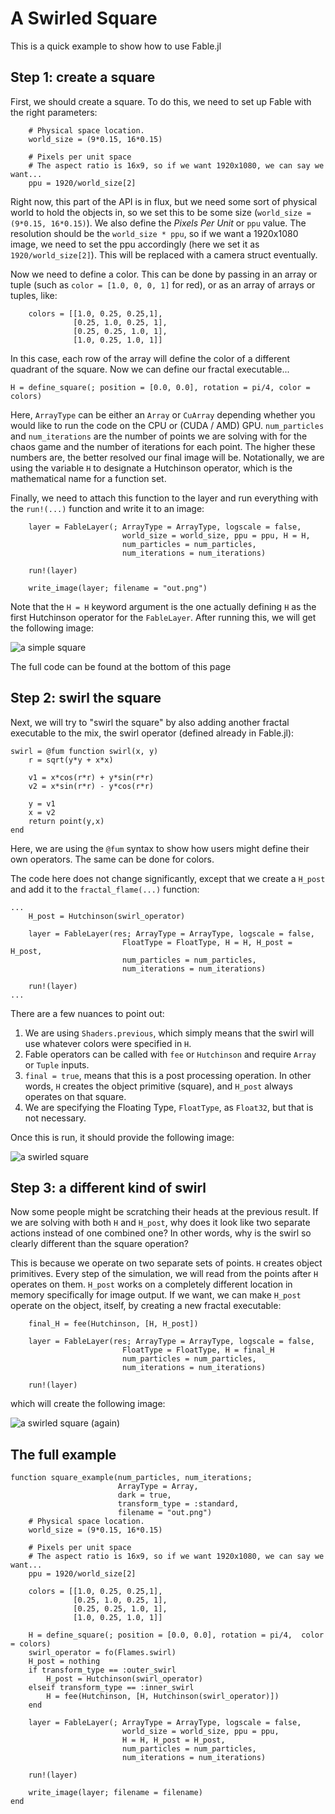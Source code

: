 # A Swirled Square

This is a quick example to show how to use Fable.jl

## Step 1: create a square

First, we should create a square.
To do this, we need to set up Fable with the right parameters:

```
    # Physical space location. 
    world_size = (9*0.15, 16*0.15)

    # Pixels per unit space
    # The aspect ratio is 16x9, so if we want 1920x1080, we can say we want...
    ppu = 1920/world_size[2]

```

Right now, this part of the API is in flux, but we need some sort of physical world to hold the objects in, so we set this to be some size (`world_size = (9*0.15, 16*0.15)`).
We also define the *Pixels Per Unit* or `ppu` value.
The resolution should be the `world_size * ppu`, so if we want a 1920x1080 image, we need to set the ppu accordingly (here we set it as `1920/world_size[2]`).
This will be replaced with a camera struct eventually.

Now we need to define a color.
This can be done by passing in an array or tuple (such as `color = [1.0, 0, 0, 1]` for red), or as an array of arrays or tuples, like:

```
    colors = [[1.0, 0.25, 0.25,1],
              [0.25, 1.0, 0.25, 1],
              [0.25, 0.25, 1.0, 1],
              [1.0, 0.25, 1.0, 1]]

```

In this case, each row of the array will define the color of a different quadrant of the square.
Now we can define our fractal executable...

```
H = define_square(; position = [0.0, 0.0], rotation = pi/4, color = colors)
```

Here, `ArrayType` can be either an `Array` or `CuArray` depending whether you would like to run the code on the CPU or (CUDA / AMD) GPU.
`num_particles` and `num_iterations` are the number of points we are solving with for the chaos game and the number of iterations for each point.
The higher these numbers are, the better resolved our final image will be.
Notationally, we are using the variable `H` to designate a Hutchinson operator, which is the mathematical name for a function set.

Finally, we need to attach this function to the layer and run everything with the `run!(...)` function and write it to an image:

```
    layer = FableLayer(; ArrayType = ArrayType, logscale = false,
                         world_size = world_size, ppu = ppu, H = H,
                         num_particles = num_particles,
                         num_iterations = num_iterations)

    run!(layer)

    write_image(layer; filename = "out.png")

```

Note that the `H = H` keyword argument is the one actually defining `H` as the first Hutchinson operator for the `FableLayer`.
After running this, we will get the following image:

![a simple square](res/swirled_square_1.png)

The full code can be found at the bottom of this page

## Step 2: swirl the square

Next, we will try to "swirl the square" by also adding another fractal executable to the mix, the swirl operator (defined already in Fable.jl):

```
swirl = @fum function swirl(x, y)
    r = sqrt(y*y + x*x)

    v1 = x*cos(r*r) + y*sin(r*r)
    v2 = x*sin(r*r) - y*cos(r*r)

    y = v1
    x = v2
    return point(y,x)
end
```

Here, we are using the `@fum` syntax to show how users might define their own operators.
The same can be done for colors.

The code here does not change significantly, except that we create a `H_post` and add it to the `fractal_flame(...)` function:

```
...
    H_post = Hutchinson(swirl_operator)

    layer = FableLayer(res; ArrayType = ArrayType, logscale = false,
                         FloatType = FloatType, H = H, H_post = H_post,
                         num_particles = num_particles,
                         num_iterations = num_iterations)

    run!(layer)
...
```

There are a few nuances to point out:

1. We are using `Shaders.previous`, which simply means that the swirl will use whatever colors were specified in `H`.
2. Fable operators can be called with `fee` or `Hutchinson` and require `Array` or `Tuple` inputs.
3. `final = true`, means that this is a post processing operation. In other words, `H` creates the object primitive (square), and `H_post` always operates on that square.
4. We are specifying the Floating Type, `FloatType`, as `Float32`, but that is not necessary.

Once this is run, it should provide the following image:

![a swirled square](res/swirled_square_2.png)

## Step 3: a different kind of swirl

Now some people might be scratching their heads at the previous result.
If we are solving with both `H` and `H_post`, why does it look like two separate actions instead of one combined one?
In other words, why is the swirl so clearly different than the square operation?

This is because we operate on two separate sets of points.
`H` creates object primitives. Every step of the simulation, we will read from the points after `H` operates on them.
`H_post` works on a completely different location in memory specifically for image output.
If we want, we can make `H_post` operate on the object, itself, by creating a new fractal executable:

```
    final_H = fee(Hutchinson, [H, H_post])

    layer = FableLayer(res; ArrayType = ArrayType, logscale = false,
                         FloatType = FloatType, H = final_H
                         num_particles = num_particles,
                         num_iterations = num_iterations)

    run!(layer)

```

which will create the following image:

![a swirled square (again)](res/swirled_square_3.png)

## The full example

```
function square_example(num_particles, num_iterations;
                        ArrayType = Array,
                        dark = true,
                        transform_type = :standard,
                        filename = "out.png")
    # Physical space location. 
    world_size = (9*0.15, 16*0.15)

    # Pixels per unit space
    # The aspect ratio is 16x9, so if we want 1920x1080, we can say we want...
    ppu = 1920/world_size[2]

    colors = [[1.0, 0.25, 0.25,1],
              [0.25, 1.0, 0.25, 1],
              [0.25, 0.25, 1.0, 1],
              [1.0, 0.25, 1.0, 1]]

    H = define_square(; position = [0.0, 0.0], rotation = pi/4,  color = colors)
    swirl_operator = fo(Flames.swirl)
    H_post = nothing
    if transform_type == :outer_swirl
        H_post = Hutchinson(swirl_operator)
    elseif transform_type == :inner_swirl
        H = fee(Hutchinson, [H, Hutchinson(swirl_operator)])
    end

    layer = FableLayer(; ArrayType = ArrayType, logscale = false,
                         world_size = world_size, ppu = ppu,
                         H = H, H_post = H_post,
                         num_particles = num_particles,
                         num_iterations = num_iterations)

    run!(layer)

    write_image(layer; filename = filename)
end

```
